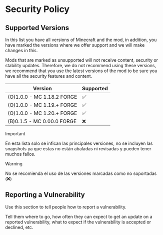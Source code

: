 # Security Policy

## Supported Versions

In this list you have all versions of Minecraft and the mod, in addition, you have marked the versions where we offer support and we will make changes in this.

Mods that are marked as unsupported will not receive content, security or stability updates. Therefore, we do not recommend using these versions, we recommend that you use the latest versions of the mod to be sure you have all the security features and content.

| Version | Supported          |
| ------- | ------------------ |
| (O)1.0.0 - MC 1.18.2 FORGE  | :white_check_mark: |
| (O)1.0.0 - MC 1.19.+ FORGE  | :white_check_mark: |
| (O)1.0.0 - MC 1.20.+ FORGE   | :white_check_mark: |
| (B)0.1.5 - MC 0.00.0 FORGE   | :x:                |

>[!IMPORTANT]
> En esta lista solo se infican las principales versiones, no se incluyen las snapshots ya que estas no están abaladas ni revisadas y pueden tener muchos fallos.

>[!WARNING]
> No se recomienda el uso de las versiones marcadas como no soportadas (❌)

## Reporting a Vulnerability

Use this section to tell people how to report a vulnerability.

Tell them where to go, how often they can expect to get an update on a
reported vulnerability, what to expect if the vulnerability is accepted or
declined, etc.
